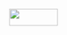 <a href="https://zytris.dev/"><img src="https://zytris.dev/images/other/btnpanel.png" style="width:88px;height:31px;"></a>
